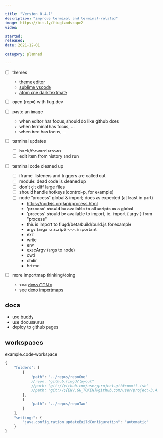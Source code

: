 ```yaml
---

title: "Version 0.4.7"
description: "improve terminal and terminal-related"
image: https://bit.ly/fiugLandscape2
video:

started:
released:
date: 2021-12-01

category: planned

---
```


- [ ] themes
	- [theme editor](https://tmtheme-editor.herokuapp.com)
	- [sublime vscode](https://github.com/vbasky/sublime-vscode-plus)
	- [atom one dark textmate](https://github.com/digitalpardoe/One-Dark.tmbundle/tree/master/Themes)

- [ ] open (repo) with fiug.dev
- [ ] paste an image
	- when editor has focus, should do like github does
	- when terminal has focus, ...
	- when tree has focus, ...

- [ ] terminal updates
	- [ ] back/forward arrows
	- [ ] edit item from history and run

- [ ] terminal code cleaned up
	- [ ] iframe: listeners and triggers are called out
	- [ ] module: dead code is cleaned up
	- [ ] don't git diff large files
	- [ ] should handle hotkeys (control-p, for example)
	- [ ] node "process" global & import; does as expected (at least in part)
		- https://nodejs.org/api/process.html
		- 'process' should be available to all scripts as a global
		- 'process' should be available to import, ie. import { argv } from "process"
		- this is import to fiugd/beta/build/build.js for example
		- argv (args to script) <<< important
		- exit
		- write
		- env
		- execArgv (args to node)
		- cwd
		- chdir
		- hrtime

- [ ] more importmap thinking/doing
	- see [deno CDN's](https://deno.land/manual@v1.14.2/npm_nodejs/cdns)
	- see [deno importmaps](https://deno.land/manual@v1.14.2/npm_nodejs/import_maps)

## docs
- use [buddy](https://buddy.works/actions)
- use [docusaurus](https://docusaurus.io/docs/deployment)
- deploy to github pages


## workspaces

example.code-workspace
```javascript
{
	"folders": [
		{
			"path": "../repos/repoOne"
			//repo: "github:fiugd/layout"
			//path: "git://github.com/user/project.git#commit-ish"
			//path: "git://${ENV.GH_TOKEN}@github.com/user/project-3.4.0.git#commit-ish"
		},
		{
			"path": "../repos/repoTwo"
		}
	],
	"settings": {
		"java.configuration.updateBuildConfiguration": "automatic"
	}
}
```